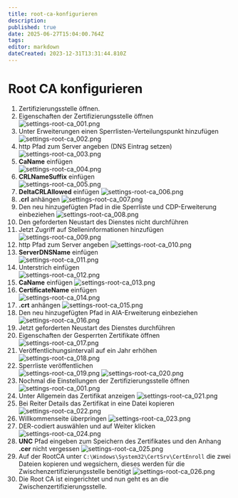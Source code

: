 ```yaml
---
title: root-ca-konfigurieren
description: 
published: true
date: 2025-06-27T15:04:00.764Z
tags: 
editor: markdown
dateCreated: 2023-12-31T13:31:44.810Z
---
```


# Root CA konfigurieren

1. Zertifizierungsstelle öffnen.
2. Eigenschaften der Zertifizierungsstelle öffnen  
![settings-root-ca_001.png](/media/settings-root-ca_001.png)
3. Unter Erweiterungen einen Sperrlisten-Verteilungspunkt hinzufügen  
![settings-root-ca_002.png](/media/settings-root-ca_002.png)
4. http Pfad zum Server angeben (DNS Eintrag setzen)  
![settings-root-ca_003.png](/media/settings-root-ca_003.png)
5. **CaName** einfügen  
![settings-root-ca_004.png](/media/settings-root-ca_004.png)
6. **CRLNameSuffix** einfügen  
![settings-root-ca_005.png](/media/settings-root-ca_005.png)
7. **DeltaCRLAllowed** einfügen 
![settings-root-ca_006.png](/media/settings-root-ca_006.png)
8. **.crl** anhängen 
![settings-root-ca_007.png](/media/settings-root-ca_007.png)
9. Den neu hinzugefügten Pfad in die Sperrliste und CDP-Erweiterung einbeziehen 
![settings-root-ca_008.png](/media/settings-root-ca_008.png)
10. Den geforderten Neustart des Dienstes nicht durchführen
11. Jetzt Zugriff auf Stelleninformationen hinzufügen 
![settings-root-ca_009.png](/media/settings-root-ca_009.png)
12. http Pfad zum Server angeben 
![settings-root-ca_010.png](/media/settings-root-ca_010.png)
13. **ServerDNSName** einfügen  
![settings-root-ca_011.png](/media/settings-root-ca_011.png)
14. Unterstrich einfügen  
![settings-root-ca_012.png](/media/settings-root-ca_012.png)
15. **CaName** einfügen 
![settings-root-ca_013.png](/media/settings-root-ca_013.png)
16. **CertificateName** einfügen  
![settings-root-ca_014.png](/media/settings-root-ca_014.png)
17. **.crt** anhängen 
![settings-root-ca_015.png](/media/settings-root-ca_015.png)
18. Den neu hinzugefügten Pfad in AIA-Erweiterung einbeziehen  
![settings-root-ca_016.png](/media/settings-root-ca_016.png)
19. Jetzt geforderten Neustart des Dienstes durchführen
20. Eigenschaften der Gesperrten Zertifikate öffnen  
![settings-root-ca_017.png](/media/settings-root-ca_017.png)
21. Veröffentlichungsintervall auf ein Jahr erhöhen  
![settings-root-ca_018.png](/media/settings-root-ca_018.png)
22. Sperrliste veröffentlichen  
![settings-root-ca_019.png](/media/settings-root-ca_019.png)
![settings-root-ca_020.png](/media/settings-root-ca_020.png)
23. Nochmal die Einstellungen der Zertifizierungsstelle öffnen
![settings-root-ca_001.png](/media/settings-root-ca_001.png)
24. Unter Allgemein das Zertifikat anzeigen 
![settings-root-ca_021.png](/media/settings-root-ca_021.png)
25. Bei Reiter Details das Zertifikat in eine Datei kopieren
![settings-root-ca_022.png](/media/settings-root-ca_022.png)
26. Willkommenseite überpringen
![settings-root-ca_023.png](/media/settings-root-ca_023.png)
27. DER-codiert auswählen und auf Weiter klicken
![settings-root-ca_024.png](/media/settings-root-ca_024.png)
28. **UNC** Pfad eingeben zum Speichern des Zertifikates und den Anhang **.cer** nicht vergessen
![settings-root-ca_025.png](/media/settings-root-ca_025.png)
29. Auf der RootCA unter `C:\Windows\System32\CertSrv\CertEnroll` die zwei Dateien kopieren und wegsichern, dieses werden für die Zwischenzertifizierungsstelle benötigt
![settings-root-ca_026.png](/media/settings-root-ca_026.png)
30. Die Root CA ist eingerichtet und nun geht es an die Zwischenzertifizierungsstelle.
